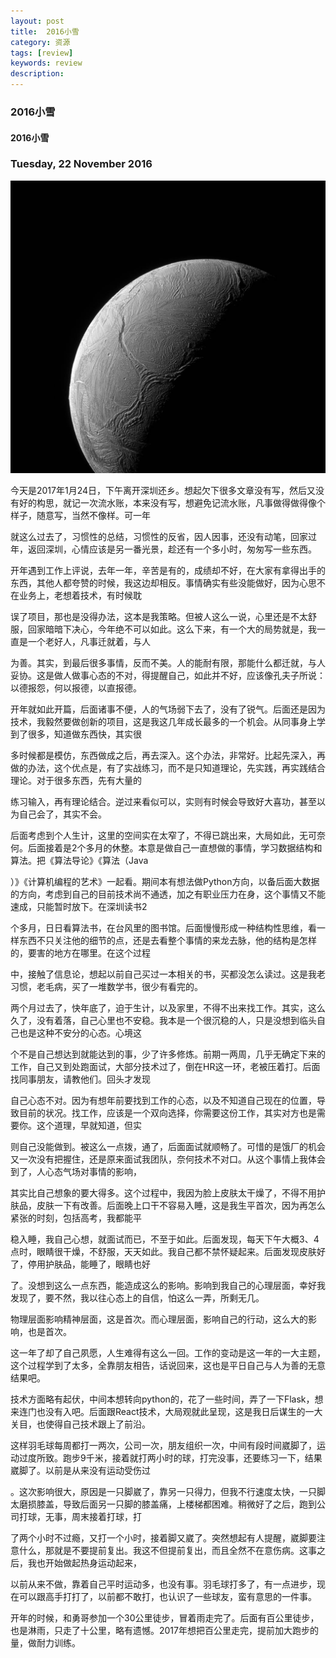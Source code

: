 ```yaml
---
layout: post
title:  2016小雪
category: 资源
tags: [review]
keywords: review
description:
---
```


### 2016小雪

#### 2016小雪

###  Tuesday, 22 November 2016

![cassini](/../../assets/img/resource/2016/cassini_22.jpg)

今天是2017年1月24日，下午离开深圳还乡。想起欠下很多文章没有写，然后又没有好的构思，就记一次流水账，本来没有写，想避免记流水账，凡事做得做得像个样子，随意写，当然不像样。可一年

就这么过去了，习惯性的总结，习惯性的反省，因人因事，还没有动笔，回家过年，返回深圳，心情应该是另一番光景，趁还有一个多小时，匆匆写一些东西。

开年遇到工作上评说，去年一年，辛苦是有的，成绩却不好，在大家有拿得出手的东西，其他人都夸赞的时候，我这边却相反。事情确实有些没能做好，因为心思不在业务上，老想着技术，有时候耽

误了项目，那也是没得办法，这本是我策略。但被人这么一说，心里还是不太舒服，回家暗暗下决心，今年绝不可以如此。这么下来，有一个大的局势就是，我一直是一个老好人，凡事迁就着，与人

为善。其实，到最后很多事情，反而不美。人的能耐有限，那能什么都迁就，与人妥协。这是做人做事心态的不对，得提醒自己，如此并不好，应该像孔夫子所说：以德报怨，何以报德，以直报德。

开年就如此开篇，后面诸事不便，人的气场弱下去了，没有了锐气。后面还是因为技术，我毅然要做创新的项目，这是我这几年成长最多的一个机会。从同事身上学到了很多，知道做东西快，其实很

多时候都是模仿，东西做成之后，再去深入。这个办法，非常好。比起先深入，再做的办法，这个优点是，有了实战练习，而不是只知道理论，先实践，再实践结合理论。对于很多东西，先有大量的

练习输入，再有理论结合。逆过来看似可以，实则有时候会导致好大喜功，甚至以为自己会了，其实不会。

后面考虑到个人生计，这里的空间实在太窄了，不得已跳出来，大局如此，无可奈何。后面接着是2个多月的休整。本意是做自己一直想做的事情，学习数据结构和算法。把《算法导论》《算法（Java

）》《计算机编程的艺术》一起看。期间本有想法做Python方向，以备后面大数据的方向，考虑到自己的目前技术尚不通透，加之有职业压力在身，这个事情又不能速成，只能暂时放下。在深圳读书2

个多月，日日看算法书，在台风里的图书馆。后面慢慢形成一种结构性思维，看一样东西不只关注他的细节的点，还是去看整个事情的来龙去脉，他的结构是怎样的，要害的地方在哪里。在这个过程

中，接触了信息论，想起以前自己买过一本相关的书，买都没怎么读过。这是我老习惯，老毛病，买了一堆数学书，很少有看完的。

两个月过去了，快年底了，迫于生计，以及家里，不得不出来找工作。其实，这么久了，没有着落，自己心里也不安稳。我本是一个很沉稳的人，只是没想到临头自己也是这种不安分的心态。心境这

个不是自己想达到就能达到的事，少了许多修炼。前期一两周，几乎无确定下来的工作，自己又到处跑面试，大部分技术过了，倒在HR这一环，老被压着打。后面找同事朋友，请教他们。回头才发现

自己心态不对。因为有想年前要找到工作的心态，以及不知道自己现在的位置，导致目前的状况。找工作，应该是一个双向选择，你需要这份工作，其实对方也是需要你。这个道理，早就知道，但实

则自己没能做到。被这么一点拨，通了，后面面试就顺畅了。可惜的是饿厂的机会又一次没有把握住，还是原来面试我团队，奈何技术不对口。从这个事情上我体会到了，人心态气场对事情的影响，

其实比自己想象的要大得多。这个过程中，我因为脸上皮肤太干燥了，不得不用护肤品，皮肤一下有改善。后面晚上口干不容易入睡，这是我生平首次，因为再怎么紧张的时刻，包括高考，我都能平

稳入睡，我自己心想，就面试而已，不至于如此。后面发现，每天下午大概3、4点时，眼睛很干燥，不舒服，天天如此。我自己都不禁怀疑起来。后面发现皮肤好了，停用护肤品，能睡了，眼睛也好

了。没想到这么一点东西，能造成这么的影响。影响到我自己的心理层面，幸好我发现了，要不然，我以往心态上的自信，怕这么一弄，所剩无几。

物理层面影响精神层面，这是首次。而心理层面，影响自己的行动，这么大的影响，也是首次。

这一年了却了自己夙愿，人生难得有这么一回。工作的变动是这一年的一大主题，这个过程学到了太多，全靠朋友相告，话说回来，这也是平日自己与人为善的无意结果吧。

技术方面略有起伏，中间本想转向python的，花了一些时间，弄了一下Flask，想来连门也没有入吧。后面跟React技术，大局观就此呈现，这是我日后谋生的一大关目，也使得自己技术跟上了前沿。

这样羽毛球每周都打一两次，公司一次，朋友组织一次，中间有段时间崴脚了，运动过度所致。跑步9千米，接着就打两小时的球，打完没事，还要练习一下，结果崴脚了。以前是从来没有运动受伤过

。这次影响很大，原因是一只脚崴了，靠另一只得力，但我不行速度太快，一只脚太磨损膝盖，导致后面另一只脚的膝盖痛，上楼梯都困难。稍微好了之后，跑到公司打球，无事，周末接着打球，打

了两个小时不过瘾，又打一个小时，接着脚又崴了。突然想起有人提醒，崴脚要注意什么，那就是不要提前复出。我这不但提前复出，而且全然不在意伤病。这事之后，我也开始做起热身运动起来，

以前从来不做，靠着自己平时运动多，也没有事。羽毛球打多了，有一点进步，现在可以跟高手打打了，以前都不敢打，也认识了一些球友，蛮有意思的一件事。

开年的时候，和勇哥参加一个30公里徒步，冒着雨走完了。后面有百公里徒步，也是淋雨，只走了十公里，略有遗憾。2017年想把百公里走完，提前加大跑步的量，做耐力训练。
